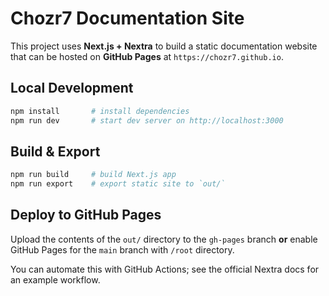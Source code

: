 # Chozr7 Documentation Site

This project uses **Next.js + Nextra** to build a static documentation website that can be hosted on **GitHub Pages** at `https://chozr7.github.io`.

## Local Development

```bash
npm install       # install dependencies
npm run dev       # start dev server on http://localhost:3000
```

## Build & Export

```bash
npm run build     # build Next.js app
npm run export    # export static site to `out/`
```

## Deploy to GitHub Pages

Upload the contents of the `out/` directory to the `gh-pages` branch **or** enable GitHub Pages for the `main` branch with `/root` directory.

You can automate this with GitHub Actions; see the official Nextra docs for an example workflow.

